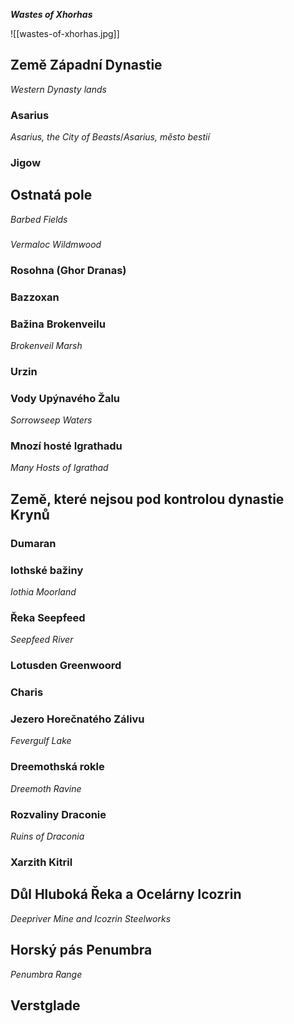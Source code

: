 ***Wastes of Xhorhas***

![[wastes-of-xhorhas.jpg]]

## Země Západní Dynastie
*Western Dynasty lands*

### Asarius
*Asarius, the City of Beasts*/*Asarius, město bestií*

### Jigow

## Ostnatá pole
*Barbed Fields*

### 
*Vermaloc Wildmwood*

### Rosohna (Ghor Dranas)

### Bazzoxan

### Bažina Brokenveilu 
*Brokenveil Marsh*

### Urzin

### Vody Upýnavého Žalu
*Sorrowseep Waters*

### Mnozí hosté Igrathadu
*Many Hosts of Igrathad*

## Země, které nejsou pod kontrolou dynastie Krynů

### Dumaran

### Iothské bažiny
*Iothia Moorland*

### Řeka Seepfeed
*Seepfeed River*

### Lotusden Greenwoord

### Charis

### Jezero Horečnatého Zálivu
*Fevergulf Lake*

### Dreemothská rokle
*Dreemoth Ravine*

### Rozvaliny Draconie
*Ruins of Draconia*

### Xarzith Kitril

## Důl Hluboká Řeka a Ocelárny Icozrin
*Deepriver Mine and Icozrin Steelworks*

## Horský pás Penumbra
*Penumbra Range*

## Verstglade
